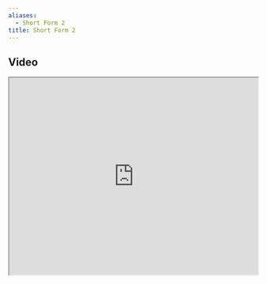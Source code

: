 ```yaml
---
aliases:
  - Short Form 2
title: Short Form 2
---
```


## Video

<iframe src="https://www.youtube.com/embed/Tmhs8Tj264E" width="100%" height="400"></iframe>